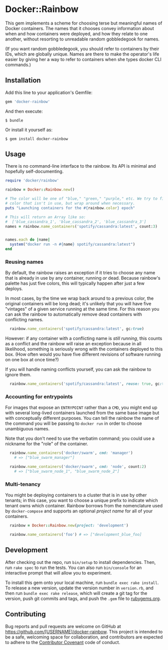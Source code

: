 # Docker::Rainbow

This gem implements a scheme for choosing terse but meaningful names of Docker
containers. The names that it chooses convey information about when and how
containers were deployed, and how they relate to one another, without resorting
to unreadable random gobbledegook for names.

(If you want random gobbledegook, you should refer to containers by their IDs,
which are globally unique. Names are there to make the operator's life easier
by giving her a way to refer to containers when she types docker CLI commands.)

## Installation

Add this line to your application's Gemfile:

```ruby
gem 'docker-rainbow'
```

And then execute:

    $ bundle

Or install it yourself as:

    $ gem install docker-rainbow

## Usage

There is no command-line interface to the rainbow. Its API is minimal and
hopefully self-documenting.

```ruby
require 'docker/rainbow'

rainbow = Docker::Rainbow.new()

# The color will be one of "blue," "green," "purple," etc. We try to find a
# color that isn't in use, but wrap around when necessary.
puts "Launching containers for the #{rainbow.color} epoch"

# This will return an Array like so:
#  ['blue_cassandra_1', 'blue_cassandra_2', 'blue_cassandra_3']
names = rainbow.name_containers('spotify/cassandra:latest', count:3)


names.each do |name|
  system("docker run -n #{name} spotify/cassandra:latest")
end
```

### Reusing names

By default, the rainbow raises an exception if it tries to choose any name
that is already in use by any container, running _or_ dead. Because rainbow's
palette has just five colors, this will typically happen after just a few
deploys.

In most cases, by the time we wrap back around to a previous color, the original
containers will be long dead; it's unlikely that you will have five "vintages"
of a given service running at the same time. For this reason you can ask the
rainbow to automatically remove dead containers with conflicting names.

```ruby
  rainbow.name_containers('spotify/cassandra:latest', gc:true)
```

However: if any container with a conflicting name is *still running*, this
counts as a conflict and the rainbow will raise an exception because in all
likelihood, something is seriously wrong with the containers deployed to this
box. (How often would you have five different revisions of software running
on one box at once time?)

If you will handle naming conflicts yourself, you can ask the rainbow to ignore
them.

```ruby
  rainbow.name_containers('spotify/cassandra:latest', reuse: true, gc:true)
```

### Accounting for entrypoints

For images that expose an `ENTRYPOINT` rather than a `CMD`, you might end up
with several long-lived containers launched from the same base image but with
conceptually different purposes. You can tell the rainbow the name of the
command you will be passing to `docker run` in order to choose unambiguous
names.

Note that you don't need to use the verbatim command; you could use a nickname
for the "role" of the container.

```ruby
  rainbow.name_containers('docker/swarm', cmd: 'manager')
    # => ["blue_swarm_manager"]

  rainbow.name_containers('docker/swarm', cmd: 'node', count:2)
    # => ["blue_swarm_node_1", "blue_swarm_node_2"]
```

### Multi-tenancy

You might be deploying containers to a cluster that is in use by other tenants;
in this case, you want to choose a unique prefix to indicate which tenant owns
which container. Rainbow borrows from the nomenclature used by `docker-compose`
and supports an optional *project name* for all of your containers.

```ruby
  rainbow = Docker::Rainbow.new(project: 'development')

  rainbow.name_containers('foo') # => ["development_blue_foo]
```

## Development

After checking out the repo, run `bin/setup` to install dependencies. Then, run `rake spec` to run the tests. You can also run `bin/console` for an interactive prompt that will allow you to experiment.

To install this gem onto your local machine, run `bundle exec rake install`. To release a new version, update the version number in `version.rb`, and then run `bundle exec rake release`, which will create a git tag for the version, push git commits and tags, and push the `.gem` file to [rubygems.org](https://rubygems.org).

## Contributing

Bug reports and pull requests are welcome on GitHub at https://github.com/[USERNAME]/docker-rainbow. This project is intended to be a safe, welcoming space for collaboration, and contributors are expected to adhere to the [Contributor Covenant](contributor-covenant.org) code of conduct.

